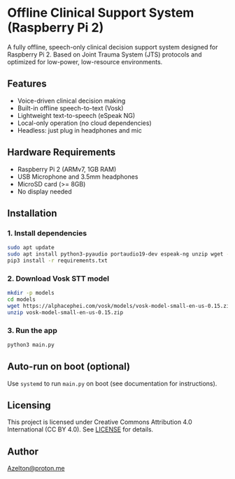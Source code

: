 # Offline Clinical Support System (Raspberry Pi 2)

A fully offline, speech-only clinical decision support system designed for Raspberry Pi 2. Based on Joint Trauma System (JTS) protocols and optimized for low-power, low-resource environments.

## Features

- Voice-driven clinical decision making
- Built-in offline speech-to-text (Vosk)
- Lightweight text-to-speech (eSpeak NG)
- Local-only operation (no cloud dependencies)
- Headless: just plug in headphones and mic

## Hardware Requirements

- Raspberry Pi 2 (ARMv7, 1GB RAM)
- USB Microphone and 3.5mm headphones
- MicroSD card (>= 8GB)
- No display needed

## Installation

### 1. Install dependencies

```bash
sudo apt update
sudo apt install python3-pyaudio portaudio19-dev espeak-ng unzip wget -y
pip3 install -r requirements.txt
```

### 2. Download Vosk STT model

```bash
mkdir -p models
cd models
wget https://alphacephei.com/vosk/models/vosk-model-small-en-us-0.15.zip
unzip vosk-model-small-en-us-0.15.zip
```

### 3. Run the app

```bash
python3 main.py
```

## Auto-run on boot (optional)

Use `systemd` to run `main.py` on boot (see documentation for instructions).

## Licensing

This project is licensed under Creative Commons Attribution 4.0 International (CC BY 4.0). See [LICENSE](LICENSE) for details.

## Author

Azelton@proton.me
